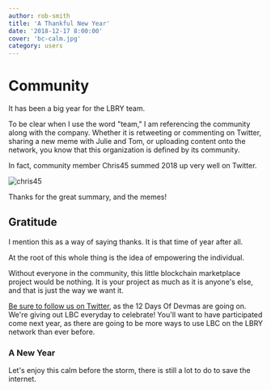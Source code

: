 ```yaml
---
author: rob-smith
title: 'A Thankful New Year'
date: '2018-12-17 8:00:00'
cover: 'bc-calm.jpg'
category: users
---
```


# Community

It has been a big year for the LBRY team.

To be clear when I use the word "team," I am referencing the community along with the company. Whether it is retweeting or commenting on Twitter, sharing a new meme with Julie and Tom, or uploading content onto the network, you know that this organization is defined by its community.

In fact, community member Chris45 summed 2018 up very well on Twitter.

![chris45](https://spee.ch/3/bc-chris45tweet.jpg)

Thanks for the great summary, and the memes!

## Gratitude

I mention this as a way of saying thanks. It is that time of year after all.

At the root of this whole thing is the idea of empowering the individual.

Without everyone in the community, this little blockchain marketplace project would be nothing. It is your project as much as it is anyone's else, and that is just the way we want it.

[Be sure to follow us on Twitter](https://twitter.com/lbrycom), as the 12 Days Of Devmas are going on. We're giving out LBC everyday to celebrate! You'll want to have participated come next year, as there are going to be more ways to use LBC on the LBRY network than ever before.

### A New Year

Let's enjoy this calm before the storm, there is still a lot to do to save the internet.
